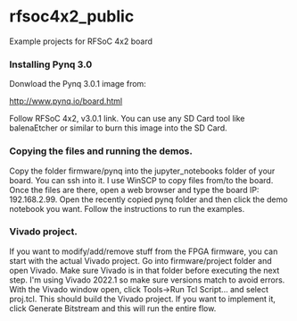 # rfsoc4x2_public
Example projects for RFSoC 4x2 board

### Installing Pynq 3.0
Donwload the Pynq 3.0.1 image from:

http://www.pynq.io/board.html

Follow RFSoC 4x2, v3.0.1 link. You can use any SD Card tool like balenaEtcher or similar to burn this image into the SD Card.

### Copying the files and running the demos.
Copy the folder firmware/pynq into the jupyter_notebooks folder of your board. You can ssh into it. I use WinSCP to copy files from/to the board. Once the files are there, open a web browser and type the board IP: 192.168.2.99. Open the recently copied pynq folder and then click the demo notebook you want. Follow the instructions to run the examples.

### Vivado project.
If you want to modify/add/remove stuff from the FPGA firmware, you can start with the actual Vivado project. Go into firmware/project folder and open Vivado. Make sure Vivado is in that folder before executing the next step. I'm using Vivado 2022.1 so make sure versions match to avoid errors. With the Vivado window open, click Tools->Run Tcl Script... and select proj.tcl. This should build the Vivado project. If you want to implement it, click Generate Bitstream and this will run the entire flow.

